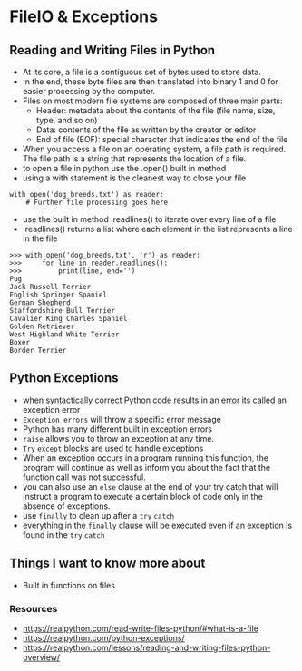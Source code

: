 # FileIO & Exceptions

## Reading and Writing Files in Python

- At its core, a file is a contiguous set of bytes used to store data. 
- In the end, these byte files are then translated into binary 1 and 0 for easier processing by the computer.
- Files on most modern file systems are composed of three main parts:
    - Header: metadata about the contents of the file (file name, size, type, and so on)
    - Data: contents of the file as written by the creator or editor
    - End of file (EOF): special character that indicates the end of the file
- When you access a file on an operating system, a file path is required. The file path is a string that represents the location of a file.
- to open a file in python use the .open() built in method
- using a with statement is the cleanest way to close your file
```
with open('dog_breeds.txt') as reader:
    # Further file processing goes here
```
- use the built in method .readlines() to iterate over every line of a file
-  .readlines() returns a list where each element in the list represents a line in the file
```
>>> with open('dog_breeds.txt', 'r') as reader:
>>>     for line in reader.readlines():
>>>         print(line, end='')
Pug
Jack Russell Terrier
English Springer Spaniel
German Shepherd
Staffordshire Bull Terrier
Cavalier King Charles Spaniel
Golden Retriever
West Highland White Terrier
Boxer
Border Terrier
```
## Python Exceptions

- when syntactically correct Python code results in an error its called an exception error
- ```Exception errors``` will throw a specific error message 
- Python has many different built in exception errors
- ```raise``` allows you to throw an exception at any time.
- ```Try``` ```except``` blocks are used to handle exceptions
- When an exception occurs in a program running this function, the program will continue as well as inform you about the fact that the function call was not successful.
- you can also use an ```else``` clause at the end of your try catch that will instruct a program to execute a certain block of code only in the absence of exceptions.
- use ```finally``` to clean up after a ```try``` ```catch```
- everything in the ```finally``` clause will be executed even if an exception is found in the ```try``` ```catch```

## Things I want to know more about

- Built in functions on files

### Resources
- https://realpython.com/read-write-files-python/#what-is-a-file 
- https://realpython.com/python-exceptions/
- https://realpython.com/lessons/reading-and-writing-files-python-overview/ 
